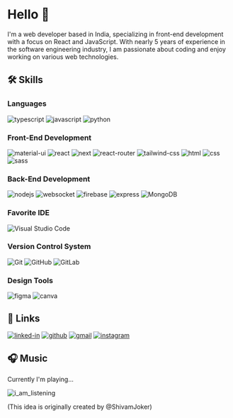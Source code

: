 # Hello 👋
I'm a web developer based in India, specializing in front-end development with a focus on React and JavaScript. With nearly 5 years of experience in the software engineering industry, I am passionate about coding and enjoy working on various web technologies.
## :hammer_and_wrench: Skills

### Languages

![typescript](https://img.shields.io/badge/TypeScript-3178C6?style=for-the-badge&logo=typescript&logoColor=white)
![javascript](https://img.shields.io/badge/JavaScript-323330?style=for-the-badge&logo=javascript&logoColor=F7DF1E)
![python](https://img.shields.io/badge/Python-3776AB?style=for-the-badge&logo=python&logoColor=white)

### Front-End Development

![material-ui](https://img.shields.io/badge/Material_UI-0081CB?style=for-the-badge&logo=mui&logoColor=white)
![react](https://img.shields.io/badge/React-20232A?style=for-the-badge&logo=react&logoColor=61DAFB)
![next](https://img.shields.io/badge/Next-000000?style=for-the-badge&logo=nextdotjs&logoColor=FFFFFF)
![react-router](https://img.shields.io/badge/React_Router-CA4245?style=for-the-badge&logo=react-router&logoColor=white)
![tailwind-css](https://img.shields.io/badge/tailwind_css-06B6D4?style=for-the-badge&logo=tailwind-css&logoColor=white)
![html](https://img.shields.io/badge/HTML5-E34F26?style=for-the-badge&logo=html5&logoColor=white)
![css](https://img.shields.io/badge/CSS3-1572B6?style=for-the-badge&logo=css3&logoColor=white)
![sass](https://img.shields.io/badge/SASS-CC6699?style=for-the-badge&logo=sass&logoColor=white)

### Back-End Development

![nodejs](https://img.shields.io/badge/NodeJS-6cc24a?style=for-the-badge&logo=Node.JS&logoColor=white)
![websocket](https://img.shields.io/badge/Socket.io-ffffff?style=for-the-badge&logo=socket.io&logoColor=black)
![firebase](https://img.shields.io/badge/FireBase-F5820D?style=for-the-badge&logo=FIrebase&logoColor=white)
![express](https://img.shields.io/badge/Express-ffffff?style=for-the-badge&logo=express&logoColor=black)
![MongoDB](https://img.shields.io/badge/MongoDB-%234ea94b.svg?style=for-the-badge&logo=mongodb&logoColor=white)

### Favorite IDE
![Visual Studio Code](https://img.shields.io/badge/Visual%20Studio%20Code-0078d7.svg?style=for-the-badge&logo=visual-studio-code&logoColor=white)

### Version Control System

![Git](https://img.shields.io/badge/git-%23F05033.svg?style=for-the-badge&logo=git&logoColor=white)
![GitHub](https://img.shields.io/badge/github-%23121011.svg?style=for-the-badge&logo=github&logoColor=white)
![GitLab](https://img.shields.io/badge/gitlab-%23181717.svg?style=for-the-badge&logo=gitlab&logoColor=white)

### Design Tools

![figma](https://img.shields.io/badge/figma-000000?style=for-the-badge&logo=figma&logoColor=white)
![canva](https://img.shields.io/badge/canva-00C4CC?style=for-the-badge&logo=canva&logoColor=white)

## 🔗 Links

[![linked-in](https://img.shields.io/badge/Linked_In-0077B5?style=for-the-badge&logo=LinkedIn&logoColor=white)](https://www.linkedin.com/in/labham-jain-2143551a1/)
[![github](https://img.shields.io/badge/GitHub-000000?style=for-the-badge&logo=GitHub&logoColor=white)](https://github.com/Labham-Jain)
[![gmail](https://img.shields.io/badge/Gmail-D14836?style=for-the-badge&logo=Gmail&logoColor=white)](mailto:business.coding.labham@gmail.com)
[![instagram](https://img.shields.io/badge/Instagram-E4405F?style=for-the-badge&logo=instagram&logoColor=white)](https://www.instagram.com/labham_codes)


## 🎧 Music

Currently I'm playing...

![i_am_listening](https://gracious-murdock-073b29.netlify.app/.netlify/functions/getimg)

(This idea is originally created by @ShivamJoker)
